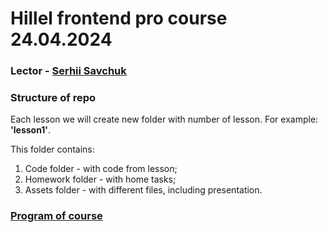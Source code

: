 # Hillel frontend pro course 24.04.2024

### Lector - [Serhii Savchuk](https://www.linkedin.com/in/sergey-savchuk-fronend/)

### Structure of repo

Each lesson we will create new folder with number of lesson. For example: **'lesson1'**.

This folder contains:

1. Code folder - with code from lesson;
2. Homework folder - with home tasks;
3. Assets folder - with different files, including presentation.

### [Program of course](https://lms.ithillel.ua/groups/66a3b85638a94598dc3eda14/program)
